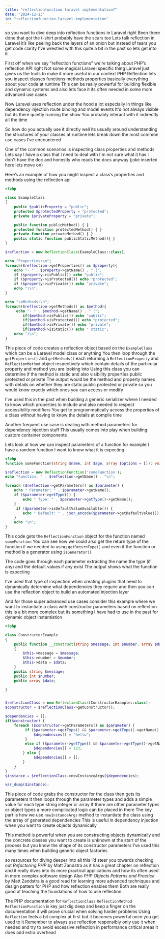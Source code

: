 ```yaml
---
title: "reflectionfunction laravel implementation?"
date: "2024-12-13"
id: "reflectionfunction-laravel-implementation"
---
```


 so you want to dive deep into reflection functions in Laravel right Been there done that got the t-shirt probably have the scars too Lets talk reflection in Laravel it’s like peeling back the layers of an onion but instead of tears you get code clarity I’ve wrestled with this quite a bit in the past so lets get into it

First off when we say "reflection functions" we're talking about PHP’s reflection API right Not some magical Laravel specific thing Laravel just gives us the tools to make it more useful in our context PHP Reflection lets you inspect classes functions methods properties basically everything about your code at runtime This can be really powerful for building flexible and dynamic systems and also lets face it its often needed in some more advanced use cases

Now Laravel uses reflection under the hood a lot especially in things like dependency injection route binding and model events It's not always visible but its there quietly running the show You probably interact with it indirectly all the time

So how do you actually use it directly well its usually around understanding the structures of your classes at runtime lets break down the most common use cases I’ve encountered

One of the common scenarios is inspecting class properties and methods Lets say I have a class that I need to deal with I'm not sure what it has I don't have the doc and honestly who reads the docs anyway (joke inserted here lets move on)

Here’s an example of how you might inspect a class’s properties and methods using the reflection api

```php
<?php

class ExampleClass
{
    public $publicProperty = "public";
    protected $protectedProperty = "protected";
    private $privateProperty = "private";

    public function publicMethod() { }
    protected function protectedMethod() { }
    private function privateMethod() { }
    public static function publicStaticMethod(){ }
}

$reflection = new ReflectionClass(ExampleClass::class);

echo "Properties:\n";
foreach($reflection->getProperties() as $property){
    echo "- " . $property->getName() . " (";
    if ($property->isPublic()) echo "public";
    if ($property->isProtected()) echo "protected";
    if ($property->isPrivate()) echo "private";
    echo ")\n";
}

echo "\nMethods:\n";
foreach($reflection->getMethods() as $method){
     echo "- " . $method->getName() . " (";
        if($method->isPublic()) echo "public";
        if($method->isProtected()) echo "protected";
        if($method->isPrivate()) echo "private";
        if($method->isStatic()) echo " static";
    echo ")\n";
}
```

This piece of code creates a reflection object based on the `ExampleClass` which can be a Laravel model class or anything You then loop through the `getProperties()` and `getMethods()` each returning a `ReflectionProperty` and `ReflectionMethod` object respectively which contain details of the particular property and method you are looking into Using this class you can determine if the method is static and also visibility properties public protected or private The output would be the method and property names with details on whether they are static public protected or private so you would know exactly which ones you can access or modify

I've used this in the past when building a generic serializer where I needed to know which properties to include and also needed to respect accessibility modifiers You get to programmatically access the properties of a class without having to know the details at compile time

Another frequent use case is dealing with method parameters for dependency injection stuff This usually comes into play when building custom container components

Lets look at how we can inspect parameters of a function for example I have a random function I want to know what it is expecting

```php
<?php
function someFunction(string $name, int $age, array $options = []): void {}

$reflection = new ReflectionFunction('someFunction');
echo "Function: " . $reflection->getName() . "\n";

foreach ($reflection->getParameters() as $parameter) {
    echo " Parameter: " . $parameter->getName();
    if ($parameter->getType()) {
        echo " Type: " . $parameter->getType()->getName();
    }
     if ($parameter->isDefaultValueAvailable()) {
        echo " Default: " . json_encode($parameter->getDefaultValue());
    }
    echo "\n";
}

```

This code gets the `ReflectionFunction` object for the function named `someFunction` You can see how we could also get the return type of the function if we needed to using `getReturnType()` and even if the function or method is a generator using `isGenerator()`

The code goes through each parameter extracting the name the type (if any) and the default values if any exist The output shows what the function is expecting

I’ve used that type of inspection when creating plugins that need to dynamically determine what dependencies they require and then you can use the reflection object to build an automated injection layer

And for those super advanced use cases consider this example where we want to instantiate a class with constructor parameters based on reflection this is a bit more complex but its something I have had to use in the past for dynamic object instantiation

```php
<?php

class ConstructorExample
{
    public function __construct(string $message, int $number, array $data = [])
    {
        $this->message = $message;
        $this->number = $number;
        $this->data = $data;
    }
    public string $message;
    public int $number;
    public array $data;

}


$reflectionClass = new ReflectionClass(ConstructorExample::class);
$constructor = $reflectionClass->getConstructor();

$dependencies = [];
if($constructor) {
    foreach ($constructor->getParameters() as $parameter) {
         if ($parameter->getType() && $parameter->getType()->getName() == "string") {
             $dependencies[] = "hello";
         }
         else if ($parameter->getType() && $parameter->getType()->getName() == "int") {
             $dependencies[] = 123;
        } else {
             $dependencies[] = [];
        }
    }
}
$instance = $reflectionClass->newInstanceArgs($dependencies);

var_dump($instance);
```

This piece of code grabs the constructor for the class then gets its parameters It then loops through the parameter types and adds a simple value for each type string integer or array If there are other parameter types or object types a more complicated logic can be placed in there The key part is how we use `newInstanceArgs` method to instantiate the class using the array of generated dependencies This is useful in dependency injection when you want to create objects dynamically

This method is powerful when you are constructing objects dynamically and the concrete classes you want to create is unknown at the start of the process but you know the shape of its constructor parameters I’ve used this many times when building generic object factories

so resources for diving deeper into all this I’d steer you towards checking out *Refactoring PHP* by Matt Zandstra as it has a great chapter on reflection and it really dives into its more practical applications and how its often used in more complex software design Also *PHP Objects Patterns and Practice* by Matt Zandstra is a good read for learning more advanced techniques and design patters for PHP and how reflection enables them Both are really good at teaching the foundations of how to use reflection

The PHP documentation for `ReflectionClass` `ReflectionMethod` `ReflectionFunction` is key just dig deep and keep a finger on the documentation it will prove crucial when solving harder problems Using `Reflection` feels a bit complex at first but it becomes powerful once you get used to it Remember to always use reflection responsibly only use it when needed and try to avoid excessive reflection in performance critical areas it does add extra overhead
